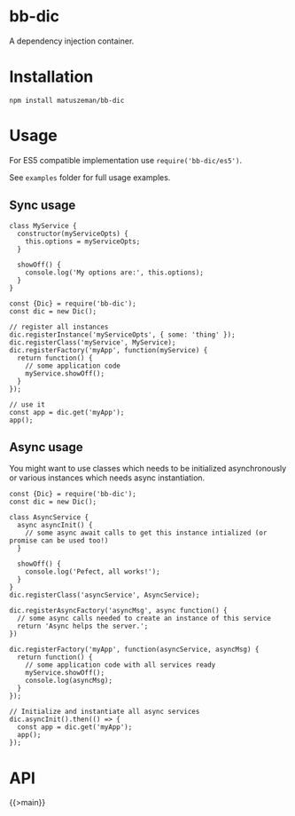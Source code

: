 # bb-dic

A dependency injection container.

# Installation

```
npm install matuszeman/bb-dic
```

# Usage

For ES5 compatible implementation use `require('bb-dic/es5')`.

See `examples` folder for full usage examples.

## Sync usage

```
class MyService {
  constructor(myServiceOpts) {
    this.options = myServiceOpts;
  }

  showOff() {
    console.log('My options are:', this.options);
  }
}

const {Dic} = require('bb-dic');
const dic = new Dic();

// register all instances
dic.registerInstance('myServiceOpts', { some: 'thing' });
dic.registerClass('myService', MyService);
dic.registerFactory('myApp', function(myService) {
  return function() {
    // some application code
    myService.showOff();
  }
});

// use it
const app = dic.get('myApp');
app();
```

## Async usage

You might want to use classes which needs to be initialized asynchronously or various instances which needs async instantiation.
```
const {Dic} = require('bb-dic');
const dic = new Dic();

class AsyncService {
  async asyncInit() {
    // some async await calls to get this instance intialized (or promise can be used too!)
  }

  showOff() {
    console.log('Pefect, all works!');
  }
}
dic.registerClass('asyncService', AsyncService);

dic.registerAsyncFactory('asyncMsg', async function() {
  // some async calls needed to create an instance of this service
  return 'Async helps the server.';
})

dic.registerFactory('myApp', function(asyncService, asyncMsg) {
  return function() {
    // some application code with all services ready
    myService.showOff();
    console.log(asyncMsg);
  }
});

// Initialize and instantiate all async services
dic.asyncInit().then(() => {
  const app = dic.get('myApp');
  app();
});
```

# API

{{>main}}
